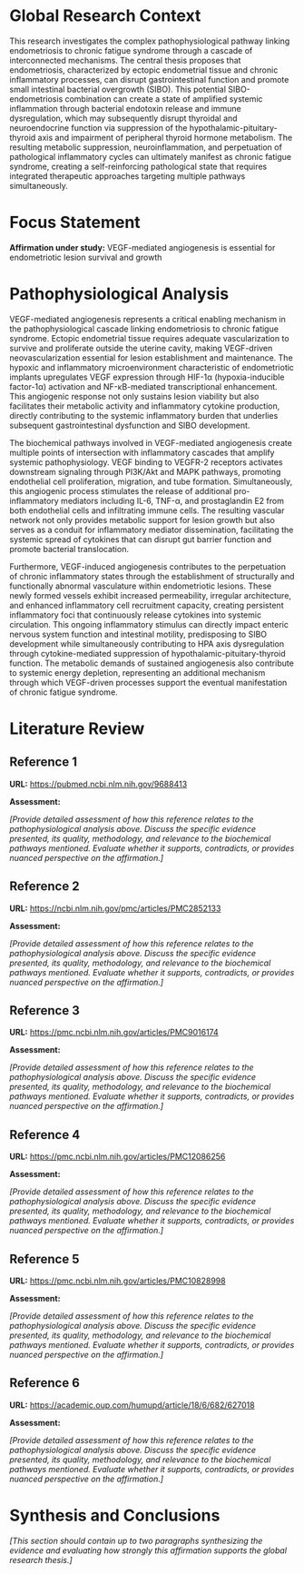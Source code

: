# Global Research Context

This research investigates the complex pathophysiological pathway linking endometriosis to chronic fatigue syndrome through a cascade of interconnected mechanisms. The central thesis proposes that endometriosis, characterized by ectopic endometrial tissue and chronic inflammatory processes, can disrupt gastrointestinal function and promote small intestinal bacterial overgrowth (SIBO). This potential SIBO-endometriosis combination can create a state of amplified systemic inflammation through bacterial endotoxin release and immune dysregulation, which may subsequently disrupt thyroidal and neuroendocrine function via suppression of the hypothalamic-pituitary-thyroid axis and impairment of peripheral thyroid hormone metabolism. The resulting metabolic suppression, neuroinflammation, and perpetuation of pathological inflammatory cycles can ultimately manifest as chronic fatigue syndrome, creating a self-reinforcing pathological state that requires integrated therapeutic approaches targeting multiple pathways simultaneously.

# Focus Statement

**Affirmation under study:** VEGF-mediated angiogenesis is essential for endometriotic lesion survival and growth

# Pathophysiological Analysis

VEGF-mediated angiogenesis represents a critical enabling mechanism in the pathophysiological cascade linking endometriosis to chronic fatigue syndrome. Ectopic endometrial tissue requires adequate vascularization to survive and proliferate outside the uterine cavity, making VEGF-driven neovascularization essential for lesion establishment and maintenance. The hypoxic and inflammatory microenvironment characteristic of endometriotic implants upregulates VEGF expression through HIF-1α (hypoxia-inducible factor-1α) activation and NF-κB-mediated transcriptional enhancement. This angiogenic response not only sustains lesion viability but also facilitates their metabolic activity and inflammatory cytokine production, directly contributing to the systemic inflammatory burden that underlies subsequent gastrointestinal dysfunction and SIBO development.

The biochemical pathways involved in VEGF-mediated angiogenesis create multiple points of intersection with inflammatory cascades that amplify systemic pathophysiology. VEGF binding to VEGFR-2 receptors activates downstream signaling through PI3K/Akt and MAPK pathways, promoting endothelial cell proliferation, migration, and tube formation. Simultaneously, this angiogenic process stimulates the release of additional pro-inflammatory mediators including IL-6, TNF-α, and prostaglandin E2 from both endothelial cells and infiltrating immune cells. The resulting vascular network not only provides metabolic support for lesion growth but also serves as a conduit for inflammatory mediator dissemination, facilitating the systemic spread of cytokines that can disrupt gut barrier function and promote bacterial translocation.

Furthermore, VEGF-induced angiogenesis contributes to the perpetuation of chronic inflammatory states through the establishment of structurally and functionally abnormal vasculature within endometriotic lesions. These newly formed vessels exhibit increased permeability, irregular architecture, and enhanced inflammatory cell recruitment capacity, creating persistent inflammatory foci that continuously release cytokines into systemic circulation. This ongoing inflammatory stimulus can directly impact enteric nervous system function and intestinal motility, predisposing to SIBO development while simultaneously contributing to HPA axis dysregulation through cytokine-mediated suppression of hypothalamic-pituitary-thyroid function. The metabolic demands of sustained angiogenesis also contribute to systemic energy depletion, representing an additional mechanism through which VEGF-driven processes support the eventual manifestation of chronic fatigue syndrome.

# Literature Review

## Reference 1

**URL:** https://pubmed.ncbi.nlm.nih.gov/9688413

**Assessment:**

*[Provide detailed assessment of how this reference relates to the pathophysiological analysis above. Discuss the specific evidence presented, its quality, methodology, and relevance to the biochemical pathways mentioned. Evaluate whether it supports, contradicts, or provides nuanced perspective on the affirmation.]*

## Reference 2

**URL:** https://ncbi.nlm.nih.gov/pmc/articles/PMC2852133

**Assessment:**

*[Provide detailed assessment of how this reference relates to the pathophysiological analysis above. Discuss the specific evidence presented, its quality, methodology, and relevance to the biochemical pathways mentioned. Evaluate whether it supports, contradicts, or provides nuanced perspective on the affirmation.]*

## Reference 3

**URL:** https://pmc.ncbi.nlm.nih.gov/articles/PMC9016174

**Assessment:**

*[Provide detailed assessment of how this reference relates to the pathophysiological analysis above. Discuss the specific evidence presented, its quality, methodology, and relevance to the biochemical pathways mentioned. Evaluate whether it supports, contradicts, or provides nuanced perspective on the affirmation.]*

## Reference 4

**URL:** https://pmc.ncbi.nlm.nih.gov/articles/PMC12086256

**Assessment:**

*[Provide detailed assessment of how this reference relates to the pathophysiological analysis above. Discuss the specific evidence presented, its quality, methodology, and relevance to the biochemical pathways mentioned. Evaluate whether it supports, contradicts, or provides nuanced perspective on the affirmation.]*

## Reference 5

**URL:** https://pmc.ncbi.nlm.nih.gov/articles/PMC10828998

**Assessment:**

*[Provide detailed assessment of how this reference relates to the pathophysiological analysis above. Discuss the specific evidence presented, its quality, methodology, and relevance to the biochemical pathways mentioned. Evaluate whether it supports, contradicts, or provides nuanced perspective on the affirmation.]*

## Reference 6

**URL:** https://academic.oup.com/humupd/article/18/6/682/627018

**Assessment:**

*[Provide detailed assessment of how this reference relates to the pathophysiological analysis above. Discuss the specific evidence presented, its quality, methodology, and relevance to the biochemical pathways mentioned. Evaluate whether it supports, contradicts, or provides nuanced perspective on the affirmation.]*

# Synthesis and Conclusions

*[This section should contain up to two paragraphs synthesizing the evidence and evaluating how strongly this affirmation supports the global research thesis.]*

